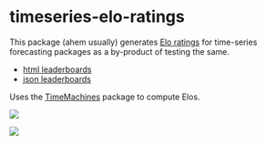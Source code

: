 # timeseries-elo-ratings

This package (ahem usually)  generates [Elo ratings](https://microprediction.github.io/timeseries-elo-ratings/html_leaderboards/univariate-k_003.html) for time-series forecasting packages as a by-product of testing the same.

- [html leaderboards](https://microprediction.github.io/timeseries-elo-ratings/html_leaderboards/univariate-k_003.html)
- [json leaderboards](https://github.com/microprediction/timeseries-elo-ratings/tree/main/leaderboards_json)

Uses the [TimeMachines](https://github.com/microprediction/timemachines) package to compute Elos.

![](https://i.imgur.com/PB1c2w6.png)





![](https://i.imgur.com/G9NQWJj.gifv)
